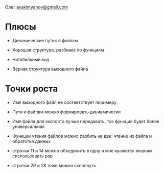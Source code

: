 Олег
avakimyanov@gmail.com

# Плюсы
* Динамические путик в файлам


* Хорошая структура, разбивка по функциям
* Читабельный код
* Верная структура выходного файла


# Точки роста
* Имя выходного файл не соответствует пиримеру



* Пути к файлам можно формировать диниамически
* Имя файла для экспорта лучше передавать, так функция будет более универсальная
* Функции чтения файлов можно разбить на две: чтение из файла и обратотка данных
* строчки 11 и 14 можно объединить в одну и мне куажется лишним сиспользовать pop
* строчки 29 и 28  тоже можно схлопнуть